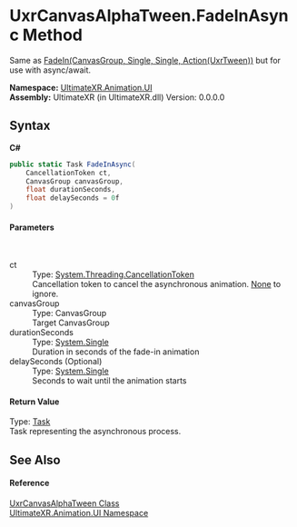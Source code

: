 # UxrCanvasAlphaTween.FadeInAsync Method 
 

Same as <a href="M_UltimateXR_Animation_UI_UxrCanvasAlphaTween_FadeIn">FadeIn(CanvasGroup, Single, Single, Action(UxrTween))</a> but for use with async/await.

**Namespace:**&nbsp;<a href="N_UltimateXR_Animation_UI">UltimateXR.Animation.UI</a><br />**Assembly:**&nbsp;UltimateXR (in UltimateXR.dll) Version: 0.0.0.0

## Syntax

**C#**<br />
``` C#
public static Task FadeInAsync(
	CancellationToken ct,
	CanvasGroup canvasGroup,
	float durationSeconds,
	float delaySeconds = 0f
)
```


#### Parameters
&nbsp;<dl><dt>ct</dt><dd>Type: <a href="https://docs.microsoft.com/dotnet/api/system.threading.cancellationtoken" target="_blank" rel="noopener noreferrer">System.Threading.CancellationToken</a><br />Cancellation token to cancel the asynchronous animation. <a href="https://docs.microsoft.com/dotnet/api/system.threading.cancellationtoken.none#system-threading-cancellationtoken-none" target="_blank" rel="noopener noreferrer">None</a> to ignore.</dd><dt>canvasGroup</dt><dd>Type: CanvasGroup<br />Target CanvasGroup</dd><dt>durationSeconds</dt><dd>Type: <a href="https://docs.microsoft.com/dotnet/api/system.single" target="_blank" rel="noopener noreferrer">System.Single</a><br />Duration in seconds of the fade-in animation</dd><dt>delaySeconds (Optional)</dt><dd>Type: <a href="https://docs.microsoft.com/dotnet/api/system.single" target="_blank" rel="noopener noreferrer">System.Single</a><br />Seconds to wait until the animation starts</dd></dl>

#### Return Value
Type: <a href="https://docs.microsoft.com/dotnet/api/system.threading.tasks.task" target="_blank" rel="noopener noreferrer">Task</a><br />Task representing the asynchronous process.

## See Also


#### Reference
<a href="T_UltimateXR_Animation_UI_UxrCanvasAlphaTween">UxrCanvasAlphaTween Class</a><br /><a href="N_UltimateXR_Animation_UI">UltimateXR.Animation.UI Namespace</a><br />